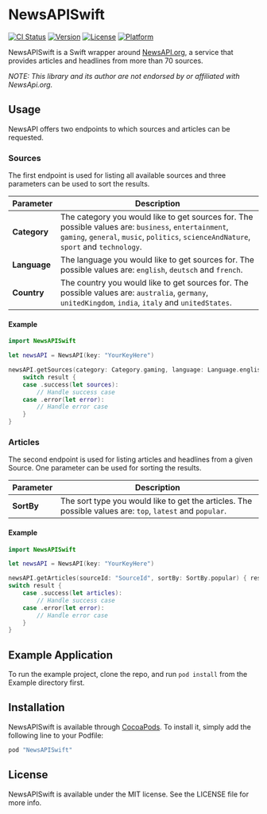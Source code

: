# NewsAPISwift

[![CI Status](http://img.shields.io/travis/lucaslimapoa/NewsAPISwift.svg?style=flat)](https://travis-ci.org/lucaslimapoa/NewsAPISwift)
[![Version](https://img.shields.io/cocoapods/v/NewsAPISwift.svg?style=flat)](http://cocoapods.org/pods/NewsAPISwift)
[![License](https://img.shields.io/cocoapods/l/NewsAPISwift.svg?style=flat)](http://cocoapods.org/pods/NewsAPISwift)
[![Platform](https://img.shields.io/cocoapods/p/NewsAPISwift.svg?style=flat)](http://cocoapods.org/pods/NewsAPISwift)

NewsAPISwift is a Swift wrapper around [NewsAPI.org](http://newsapi.org), a service that provides articles and headlines from more than 70 sources.

*NOTE: This library and its author are not endorsed by or affiliated with NewsApi.org.*

## Usage

NewsAPI offers two endpoints to which sources and articles can be requested. 

### Sources
The first endpoint is used for listing all available sources and three parameters can be used to sort the results.

| Parameter | Description |
| --------- | ----------- |
| **Category**  | The category you would like to get sources for. The possible values are: `business`, `entertainment`, `gaming`, `general`, `music`, `politics`, `scienceAndNature`, `sport` and `technology`. |
| **Language**  | The language you would like to get sources for. The possible values are: `english`, `deutsch` and `french`. |
| **Country**   | The country you would like to get sources for. The possible values are: `australia`, `germany`, `unitedKingdom`, `india`, `italy` and `unitedStates`.


#### Example

```swift
import NewsAPISwift

let newsAPI = NewsAPI(key: "YourKeyHere")

newsAPI.getSources(category: Category.gaming, language: Language.english, country: Country.unitedStates) { result in
    switch result {
    case .success(let sources):
        // Handle success case
    case .error(let error):
        // Handle error case
    }
}
```

### Articles
The second endpoint is used for listing articles and headlines from a given Source. One parameter can be used for sorting the results.

| Parameter | Description |
| --------- | ----------- |
| **SortBy**  | The sort type you would like to get the articles. The possible values are: `top`, `latest` and `popular`. |

#### Example

```swift
import NewsAPISwift

let newsAPI = NewsAPI(key: "YourKeyHere")

newsAPI.getArticles(sourceId: "SourceId", sortBy: SortBy.popular) { result in
switch result {
    case .success(let articles):
        // Handle success case
    case .error(let error):
        // Handle error case
    }
}
```

## Example Application

To run the example project, clone the repo, and run `pod install` from the Example directory first.

## Installation

NewsAPISwift is available through [CocoaPods](http://cocoapods.org). To install
it, simply add the following line to your Podfile:

```ruby
pod "NewsAPISwift"
```

## License

NewsAPISwift is available under the MIT license. See the LICENSE file for more info.
